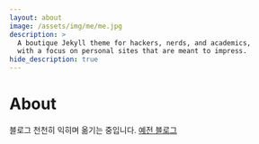 ```yaml
---
layout: about
image: /assets/img/me/me.jpg
description: >
  A boutique Jekyll theme for hackers, nerds, and academics,
  with a focus on personal sites that are meant to impress.
hide_description: true
---
```


# About

블로그 천천히 익히며 옮기는 중입니다.
[예전 블로그](https://velog.io/@hound_woo)

<!--author-->
